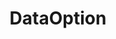 ---
layout: default
title: DataOption
parent: Options
grand_parent: Structory
back_to_top: true
back_to_top_text: "Back to top"
---
